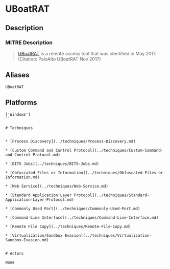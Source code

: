 
# UBoatRAT

## Description

### MITRE Description

> [UBoatRAT](https://attack.mitre.org/software/S0333) is a remote access tool that was identified in May 2017.(Citation: PaloAlto UBoatRAT Nov 2017)

## Aliases

```
UBoatRAT
```

## Platforms

```
['Windows']
``

# Techniques


* [Process Discovery](../techniques/Process-Discovery.md)

* [Custom Command and Control Protocol](../techniques/Custom-Command-and-Control-Protocol.md)
    
* [BITS Jobs](../techniques/BITS-Jobs.md)
    
* [Obfuscated Files or Information](../techniques/Obfuscated-Files-or-Information.md)
    
* [Web Service](../techniques/Web-Service.md)
    
* [Standard Application Layer Protocol](../techniques/Standard-Application-Layer-Protocol.md)
    
* [Commonly Used Port](../techniques/Commonly-Used-Port.md)
    
* [Command-Line Interface](../techniques/Command-Line-Interface.md)
    
* [Remote File Copy](../techniques/Remote-File-Copy.md)
    
* [Virtualization/Sandbox Evasion](../techniques/Virtualization-Sandbox-Evasion.md)
    

# Actors

None
